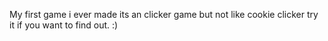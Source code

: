 My first game i ever made its an clicker game but not like cookie clicker try it if you want to find out. :)
